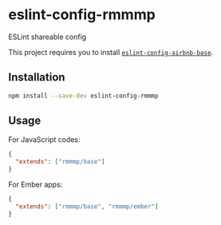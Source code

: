 # eslint-config-rmmmp

ESLint shareable config

This project requires you to install [`eslint-config-airbnb-base`](https://www.npmjs.com/package/eslint-config-airbnb-base).

## Installation

```bash
npm install --save-dev eslint-config-rmmmp
```

## Usage

For JavaScript codes:

```json
{
  "extends": ["rmmmp/base"]
}
```

For Ember apps:

```json
{
  "extends": ["rmmmp/base", "rmmmp/ember"]
}
```
